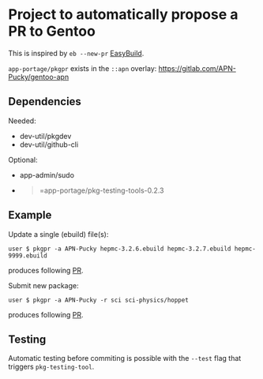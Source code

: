# Project to automatically propose a PR to Gentoo

This is inspired by `eb --new-pr` [EasyBuild](https://docs.easybuild.io/contributing/#contributing_creating_pull_requests).

`app-portage/pkgpr` exists in the `::apn` overlay: https://gitlab.com/APN-Pucky/gentoo-apn

## Dependencies

Needed:

- dev-util/pkgdev
- dev-util/github-cli

Optional:

- app-admin/sudo
- >=app-portage/pkg-testing-tools-0.2.3



## Example

Update a single (ebuild) file(s):

```
user $ pkgpr -a APN-Pucky hepmc-3.2.6.ebuild hepmc-3.2.7.ebuild hepmc-9999.ebuild
```
produces following [PR](https://github.com/gentoo/sci/pull/35745).

Submit new package:

```
user $ pkgpr -a APN-Pucky -r sci sci-physics/hoppet
```

produces following [PR](https://github.com/gentoo/sci/pull/1242).

## Testing

Automatic testing before commiting is possible with the `--test` flag that triggers `pkg-testing-tool`.
